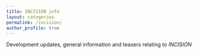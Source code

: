 ```yaml
---
title: INCISION info
layout: categories
permalink: /incision/
author_profile: true
---
```

Development updates, general information and teasers relating to _INCISION_
